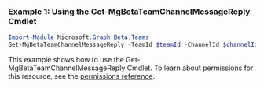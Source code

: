 ### Example 1: Using the Get-MgBetaTeamChannelMessageReply Cmdlet
```powershell
Import-Module Microsoft.Graph.Beta.Teams
Get-MgBetaTeamChannelMessageReply -TeamId $teamId -ChannelId $channelId -ChatMessageId $chatMessageId
```
This example shows how to use the Get-MgBetaTeamChannelMessageReply Cmdlet.
To learn about permissions for this resource, see the [permissions reference](/graph/permissions-reference).
